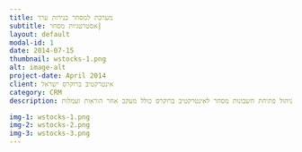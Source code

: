 ```yaml
---
title: מערכת למסחר בנירות ערך
subtitle: אסטרטגיות מסחר|
layout: default
modal-id: 1
date: 2014-07-15
thumbnail: wstocks-1.png
alt: image-alt
project-date: April 2014
client: אינטרקטיב ברוקרס ישראל
category: CRM
description: מערכת לניהול פתיחת חשבונות מסחר לאינטרקטיב ברוקרס כולל מעקב אחר הוראות ועמלות

img-1: wstocks-1.png
img-2: wstocks-2.png
img-3: wstocks-3.png
---
```

